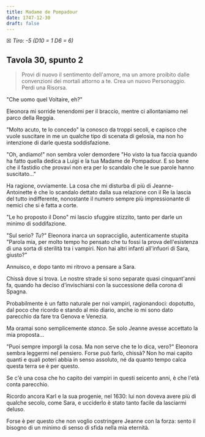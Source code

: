 ```yaml
---
title: Madame de Pompadour
date: 1747-12-30
draft: false
---
```


☒ _Tiro: -5 (D10 = 1 D6 = 6)_

## Tavola 30, spunto 2

> Provi di nuovo il sentimento dell'amore, ma un amore proibito dalle convenzioni dei mortali attorno a te. Crea un nuovo Personaggio. Perdi una Risorsa.

"Che uomo quel Voltaire, eh?"

Eleonora mi sorride tenendomi per il braccio, mentre ci allontaniamo nel parco della Reggia.

"Molto acuto, te lo concedo" la conosco da troppi secoli, e capisco che vuole suscitare in me un qualche tipo di scenata di gelosia, ma non ho intenzione di darle questa soddisfazione. 

"Oh, andiamo!" non sembra voler demordere "Ho visto la tua faccia quando ha fatto quella dedica a Luigi e la tua Madame de Pompadour. E so bene che il fastidio che provavi non era per lo scandalo che le sue parole hanno suscitato..."

Ha ragione, ovviamente. La cosa che mi disturba di più di Jeanne-Antoinette è che lo scandalo dettato dalla sua relazione con il Re la lascia del tutto indifferente, nonostante il numero sempre più impressionante di nemici che si è fatta a corte. 

"Le ho proposto il Dono" mi lascio sfuggire stizzito, tanto per darle un minimo di soddifazione.

"Sul serio? _Tu_?" Eleonora inarca un sopracciglio, autenticamente stupita "Parola mia, per molto tempo ho pensato che tu fossi la prova dell'esistenza di una sorta di sterilità tra i vampiri. Non hai altri infanti all'infuori di Sara, giusto?"

Annuisco, e dopo tanto mi ritrovo a pensare a Sara. 

Chissà dove si trova. Le nostre strade si sono separate quasi cinquant'anni fa, quando ha deciso d'invischiarsi con la successione della corona di Spagna.

Probabilmente è un fatto naturale per noi vampiri, ragionandoci: dopotutto, dal poco che ricordo e stando al mio diario, anche io mi sono dato parecchio da fare tra Genova e Venezia.

Ma oramai sono semplicemente _stanco_. Se solo Jeanne avesse accettato la mia proposta...

"Puoi sempre imporgli la cosa. Ma non serve che te lo dica, vero?" Eleonora sembra leggermi nel pensiero. Forse può farlo, chissà? Non ho mai capito quanti e quali poteri abbia in senso assoluto, né da quanto tempo calca questa terra se è per questo.

Se c'è una cosa che ho capito dei vampiri in questi seicento anni, è che l'età conta parecchio. 

Ricordo ancora Karl e la sua progenie, nel 1630: lui non doveva avere più di qualche secolo, come Sara, e ucciderlo è stato tanto facile da lasciarmi deluso.

Forse è per questo che non voglio costringere Jeanne con la forza: sento il bisogno di un minimo di senso di sfida nella mia eternità.

